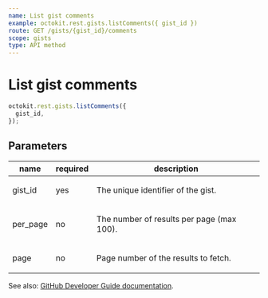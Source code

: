 ```yaml
---
name: List gist comments
example: octokit.rest.gists.listComments({ gist_id })
route: GET /gists/{gist_id}/comments
scope: gists
type: API method
---
```


# List gist comments

```js
octokit.rest.gists.listComments({
  gist_id,
});
```

## Parameters

<table>
  <thead>
    <tr>
      <th>name</th>
      <th>required</th>
      <th>description</th>
    </tr>
  </thead>
  <tbody>
    <tr><td>gist_id</td><td>yes</td><td>

The unique identifier of the gist.

</td></tr>
<tr><td>per_page</td><td>no</td><td>

The number of results per page (max 100).

</td></tr>
<tr><td>page</td><td>no</td><td>

Page number of the results to fetch.

</td></tr>
  </tbody>
</table>

See also: [GitHub Developer Guide documentation](https://docs.github.com/rest/gists/comments#list-gist-comments).
